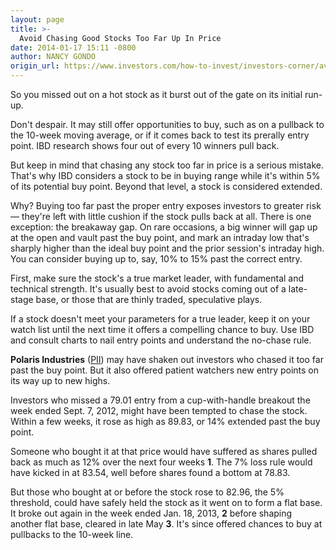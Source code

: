 ```yaml
---
layout: page
title: >-
  Avoid Chasing Good Stocks Too Far Up In Price
date: 2014-01-17 15:11 -0800
author: NANCY GONDO
origin_url: https://www.investors.com/how-to-invest/investors-corner/avoid-chasing-good-stocks-too-far-up-in-price
---
```





So you missed out on a hot stock as it burst out of the gate on its initial run-up.

  

Don't despair. It may still offer opportunities to buy, such as on a pullback to the 10-week moving average, or if it comes back to test its prerally entry point. IBD research shows four out of every 10 winners pull back.

  

But keep in mind that chasing any stock too far in price is a serious mistake. That's why IBD considers a stock to be in buying range while it's within 5% of its potential buy point. Beyond that level, a stock is considered extended.

  

Why? Buying too far past the proper entry exposes investors to greater risk — they're left with little cushion if the stock pulls back at all. There is one exception: the breakaway gap. On rare occasions, a big winner will gap up at the open and vault past the buy point, and mark an intraday low that's sharply higher than the ideal buy point and the prior session's intraday high. You can consider buying up to, say, 10% to 15% past the correct entry.

  

First, make sure the stock's a true market leader, with fundamental and technical strength. It's usually best to avoid stocks coming out of a late-stage base, or those that are thinly traded, speculative plays.

  

If a stock doesn't meet your parameters for a true leader, keep it on your watch list until the next time it offers a compelling chance to buy. Use IBD and consult charts to nail entry points and understand the no-chase rule.

  

**Polaris Industries** ([PII](https://research.investors.com/quote.aspx?symbol=PII)) may have shaken out investors who chased it too far past the buy point. But it also offered patient watchers new entry points on its way up to new highs.

  

Investors who missed a 79.01 entry from a cup-with-handle breakout the week ended Sept. 7, 2012, might have been tempted to chase the stock. Within a few weeks, it rose as high as 89.83, or 14% extended past the buy point.

  

Someone who bought it at that price would have suffered as shares pulled back as much as 12% over the next four weeks **1**. The 7% loss rule would have kicked in at 83.54, well before shares found a bottom at 78.83.

  

But those who bought at or before the stock rose to 82.96, the 5% threshold, could have safely held the stock as it went on to form a flat base. It broke out again in the week ended Jan. 18, 2013, **2** before shaping another flat base, cleared in late May **3**. It's since offered chances to buy at pullbacks to the 10-week line.




